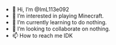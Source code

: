 - 👋 Hi, I’m @ImL113e092
- 👀 I’m interested in playing Minecraft.
- 🌱 I’m currently learning to do nothing.
- 💞️ I’m looking to collaborate on nothing.
- 📫 How to reach me IDK
